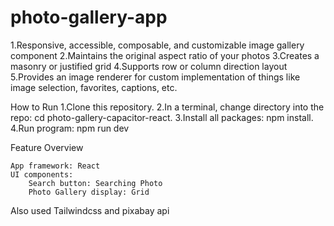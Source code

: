 # photo-gallery-app

1.Responsive, accessible, composable, and customizable image gallery component
2.Maintains the original aspect ratio of your photos
3.Creates a masonry or justified grid
4.Supports row or column direction layout
5.Provides an image renderer for custom implementation of things like image selection, favorites, captions, etc.

How to Run
1.Clone this repository.
2.In a terminal, change directory into the repo: cd photo-gallery-capacitor-react.
3.Install all packages: npm install.
4.Run program: npm run dev

Feature Overview

    App framework: React
    UI components:
        Search button: Searching Photo
        Photo Gallery display: Grid

Also used Tailwindcss and pixabay api
